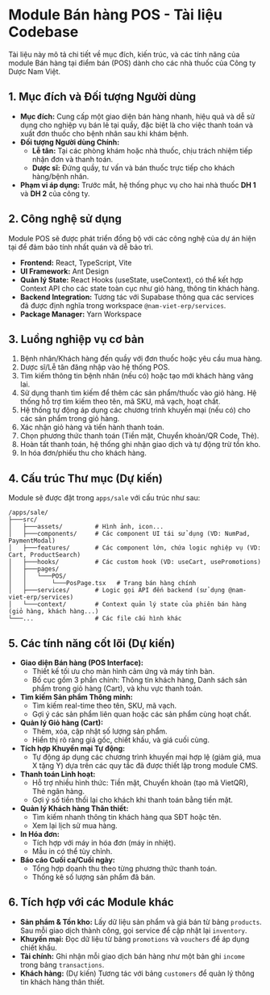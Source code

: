 # Module Bán hàng POS - Tài liệu Codebase

Tài liệu này mô tả chi tiết về mục đích, kiến trúc, và các tính năng của module Bán hàng tại điểm bán (POS) dành cho các nhà thuốc của Công ty Dược Nam Việt.

## 1. Mục đích và Đối tượng Người dùng

-   **Mục đích:** Cung cấp một giao diện bán hàng nhanh, hiệu quả và dễ sử dụng cho nghiệp vụ bán lẻ tại quầy, đặc biệt là cho việc thanh toán và xuất đơn thuốc cho bệnh nhân sau khi khám bệnh.
-   **Đối tượng Người dùng Chính:**
    -   **Lễ tân:** Tại các phòng khám hoặc nhà thuốc, chịu trách nhiệm tiếp nhận đơn và thanh toán.
    -   **Dược sĩ:** Đứng quầy, tư vấn và bán thuốc trực tiếp cho khách hàng/bệnh nhân.
-   **Phạm vi áp dụng:** Trước mắt, hệ thống phục vụ cho hai nhà thuốc **DH 1** và **DH 2** của công ty.

## 2. Công nghệ sử dụng

Module POS sẽ được phát triển đồng bộ với các công nghệ của dự án hiện tại để đảm bảo tính nhất quán và dễ bảo trì.

-   **Frontend:** React, TypeScript, Vite
-   **UI Framework:** Ant Design
-   **Quản lý State:** React Hooks (useState, useContext), có thể kết hợp Context API cho các state toàn cục như giỏ hàng, thông tin khách hàng.
-   **Backend Integration:** Tương tác với Supabase thông qua các services đã được định nghĩa trong workspace `@nam-viet-erp/services`.
-   **Package Manager:** Yarn Workspace

## 3. Luồng nghiệp vụ cơ bản

1.  Bệnh nhân/Khách hàng đến quầy với đơn thuốc hoặc yêu cầu mua hàng.
2.  Dược sĩ/Lễ tân đăng nhập vào hệ thống POS.
3.  Tìm kiếm thông tin bệnh nhân (nếu có) hoặc tạo mới khách hàng vãng lai.
4.  Sử dụng thanh tìm kiếm để thêm các sản phẩm/thuốc vào giỏ hàng. Hệ thống hỗ trợ tìm kiếm theo tên, mã SKU, mã vạch, hoạt chất.
5.  Hệ thống tự động áp dụng các chương trình khuyến mại (nếu có) cho các sản phẩm trong giỏ hàng.
6.  Xác nhận giỏ hàng và tiến hành thanh toán.
7.  Chọn phương thức thanh toán (Tiền mặt, Chuyển khoản/QR Code, Thẻ).
8.  Hoàn tất thanh toán, hệ thống ghi nhận giao dịch và tự động trừ tồn kho.
9.  In hóa đơn/phiếu thu cho khách hàng.

## 4. Cấu trúc Thư mục (Dự kiến)

Module sẽ được đặt trong `apps/sale` với cấu trúc như sau:

```
/apps/sale/
├───src/
│   ├───assets/         # Hình ảnh, icon...
│   ├───components/     # Các component UI tái sử dụng (VD: NumPad, PaymentModal)
│   ├───features/       # Các component lớn, chứa logic nghiệp vụ (VD: Cart, ProductSearch)
│   ├───hooks/          # Các custom hook (VD: useCart, usePromotions)
│   ├───pages/
│   │   └───POS/
│   │       └───PosPage.tsx   # Trang bán hàng chính
│   ├───services/       # Logic gọi API đến backend (sử dụng @nam-viet-erp/services)
│   └───context/        # Context quản lý state của phiên bán hàng (giỏ hàng, khách hàng...)
└───...                 # Các file cấu hình khác
```

## 5. Các tính năng cốt lõi (Dự kiến)

-   **Giao diện Bán hàng (POS Interface):**
    -   Thiết kế tối ưu cho màn hình cảm ứng và máy tính bàn.
    -   Bố cục gồm 3 phần chính: Thông tin khách hàng, Danh sách sản phẩm trong giỏ hàng (Cart), và khu vực thanh toán.
-   **Tìm kiếm Sản phẩm Thông minh:**
    -   Tìm kiếm real-time theo tên, SKU, mã vạch.
    -   Gợi ý các sản phẩm liên quan hoặc các sản phẩm cùng hoạt chất.
-   **Quản lý Giỏ hàng (Cart):**
    -   Thêm, xóa, cập nhật số lượng sản phẩm.
    -   Hiển thị rõ ràng giá gốc, chiết khấu, và giá cuối cùng.
-   **Tích hợp Khuyến mại Tự động:**
    -   Tự động áp dụng các chương trình khuyến mại hợp lệ (giảm giá, mua X tặng Y) dựa trên các quy tắc đã được thiết lập trong module CMS.
-   **Thanh toán Linh hoạt:**
    -   Hỗ trợ nhiều hình thức: Tiền mặt, Chuyển khoản (tạo mã VietQR), Thẻ ngân hàng.
    -   Gợi ý số tiền thối lại cho khách khi thanh toán bằng tiền mặt.
-   **Quản lý Khách hàng Thân thiết:**
    -   Tìm kiếm nhanh thông tin khách hàng qua SĐT hoặc tên.
    -   Xem lại lịch sử mua hàng.
-   **In Hóa đơn:**
    -   Tích hợp với máy in hóa đơn (máy in nhiệt).
    -   Mẫu in có thể tùy chỉnh.
-   **Báo cáo Cuối ca/Cuối ngày:**
    -   Tổng hợp doanh thu theo từng phương thức thanh toán.
    -   Thống kê số lượng sản phẩm đã bán.

## 6. Tích hợp với các Module khác

-   **Sản phẩm & Tồn kho:** Lấy dữ liệu sản phẩm và giá bán từ bảng `products`. Sau mỗi giao dịch thành công, gọi service để cập nhật lại `inventory`.
-   **Khuyến mại:** Đọc dữ liệu từ bảng `promotions` và `vouchers` để áp dụng chiết khấu.
-   **Tài chính:** Ghi nhận mỗi giao dịch bán hàng như một bản ghi `income` trong bảng `transactions`.
-   **Khách hàng:** (Dự kiến) Tương tác với bảng `customers` để quản lý thông tin khách hàng thân thiết.